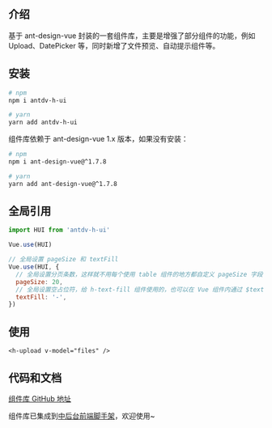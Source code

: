 <!--
 * @Descripttion: ----描述----
 * @version: 1.0
 * @Author: 张鹏
 * @Date: 2022-06-10 09:30:42
 * @LastEditors: 张鹏
 * @LastEditTime: 2022-06-10 10:38:37
-->

## 介绍

基于 ant-design-vue 封装的一套组件库，主要是增强了部分组件的功能，例如 Upload、DatePicker 等，同时新增了文件预览、自动提示组件等。

## 安装

```bash
# npm
npm i antdv-h-ui

# yarn
yarn add antdv-h-ui
```

组件库依赖于 ant-design-vue 1.x 版本，如果没有安装：

```bash
# npm
npm i ant-design-vue@^1.7.8

# yarn
yarn add ant-design-vue@^1.7.8
```

## 全局引用

```js
import HUI from 'antdv-h-ui'

Vue.use(HUI)

// 全局设置 pageSize 和 textFill
Vue.use(HUI, {
  // 全局设置分页条数，这样就不用每个使用 table 组件的地方都自定义 pageSize 字段了
  pageSize: 20,
  // 全局设置空占位符，给 h-text-fill 组件使用的，也可以在 Vue 组件内通过 $textFill 访问
  textFill: '-',
})
```

## 使用

```vue
<h-upload v-model="files" />
```

## 代码和文档

[组件库 GitHub 地址](https://github.com/springsheep/h3c-ui.git)

组件库已集成到[中后台前端脚手架]()，欢迎使用~
